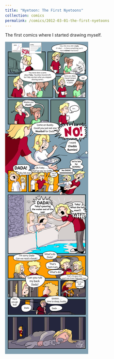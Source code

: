 ```yaml
---
title: "Nyetoon: The First Nyetoons"
collection: comics
permalink: /comics/2012-03-01-the-first-nyetoons
---
```

The first comics where I started drawing myself.

![TobyToon](../images/comics/nyetoon/nyetoon_TobyToon_6.5.20_final-1.png)
